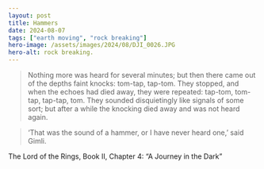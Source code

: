 ```yaml
---
layout: post
title: Hammers
date: 2024-08-07
tags: ["earth moving", "rock breaking"]
hero-image: /assets/images/2024/08/DJI_0026.JPG
hero-alt: rock breaking.
---
```

> Nothing more was heard for several minutes; but then there came out of the depths faint knocks: tom-tap, tap-tom. They stopped, and when the echoes had died away, they were repeated: tap-tom, tom-tap, tap-tap, tom. They sounded disquietingly like signals of some sort; but after a while the knocking died away and was not heard again.

> ‘That was the sound of a hammer, or I have never heard one,’ said Gimli.

The Lord of the Rings, Book II, Chapter 4: “A Journey in the Dark”